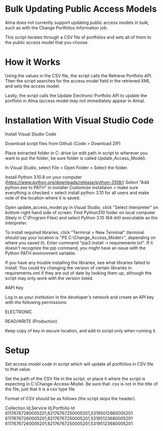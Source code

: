 # Bulk Updating Public Access Models 

Alma does not currently support updating public access models in bulk, such as with the Change Portfolios Information job.

This script iterates through a CSV file of portfolios and sets all of them to the public access model that you choose.

# How it Works

Using the values in the CSV file, the script calls the Retrieve Portfolio API. Then the script searches for the access model field in the retrieved XML and sets the access model.

Lastly, the script calls the Update Electronic Portfolio API to update the portfolio in Alma (access model may not immediately appear in Alma). 

# Installation With Visual Studio Code

Install Visual Studio Code

Download script files from Github (Code > Download ZIP)

Place extracted folder in C: drive (or edit path in script to wherever you want to put the folder; be sure folder is called Update_Access_Model).

In Visual Studio, select File > Open Folder > Select the folder.

Install Python 3.10.8 on your computer (https://www.python.org/downloads/release/python-3108/)
Select "Add python.exe to PATH" in installer
Customize installaion > make sure everything is checked > select install python 3.10 for all users and make note of the location where it is saved.

Open update_access_model.py in Visual Studio, click "Select Interpreter" on bottom-right hand side of screen. Find Python310 folder on local computer (likely in C:\Program Files) and select Python 3.10 (64-bit) executable as the interpreter.

To install required libraries, click "Terminal > New Terminal" (terminal should say your location is "PS C:\Change_Access_Model>", depending on where you saved it). Enter command "pip3 install -r requirements.txt". If it doesn't recognize the pip command, you might have an issue with the Python PATH environment variable.

If you have any trouble installing the libraries, see what libraries failed to install. You could try changing the version of certain libraries in requirements.xml if they are out of date by looking them up, although the script may only work with the version listed.

#API Key 

Log in as your institution in the developer's network and create an API key with the following permissions:

ELECTRONIC

READ/WRITE (Production)

Keep copy of key in secure location, and add to script only when running it.

# Setup

Set access model code in script which will update all portfolios in CSV file to that value.

Set the path of the CSV file in the script, or place it where the script is expecting in C:\Change-Access-Model. Be sure that .csv is not in the title of the file, just that it is a csv type file

Format of CSV should be as follows (the script skips the header). 

Collection Id,Service Id,Portfolio Id
61176767260005201,62176767250005201,53195012660005201
61176767260005201,62176767250005201,53195123680005201
61176767260005201,62176767250005201,53195123680005201
